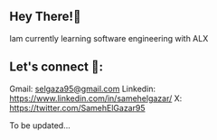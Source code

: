 ## Hey There!👋
  Iam currently learning software engineering with ALX
## Let's connect 🔗:
  Gmail: selgaza95@gmail.com
  Linkedin: https://www.linkedin.com/in/samehelgazar/
  X: https://twitter.com/SamehElGazar95

  To be updated...

